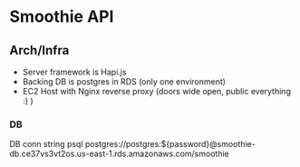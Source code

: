 # Smoothie API 

## Arch/Infra
- Server framework is Hapi.js
- Backing DB is postgres in RDS (only one environment)
- EC2 Host with Nginx reverse proxy (doors wide open, public everything :) )

### DB

DB conn string
psql postgres://postgres:${password}@smoothie-db.ce37vs3vt2os.us-east-1.rds.amazonaws.com/smoothie